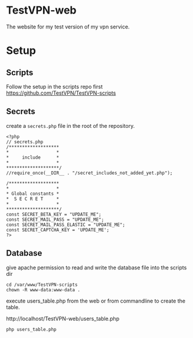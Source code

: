 # TestVPN-web
The website for my test version of my vpn service.

# Setup

## Scripts

Follow the setup in the scripts repo first https://github.com/TestVPN/TestVPN-scripts

## Secrets

create a ``secrets.php`` file in the root of the repository.

```
<?php
// secrets.php
/*******************
*                  *
*     include      *
*                  *
********************/
//require_once(__DIR__ . "/secret_includes_not_added_yet.php");

/*******************
*                  *
* Global constants *
*  S E C R E T     *
*                  *
********************/
const SECRET_BETA_KEY = "UPDATE_ME";
const SECRET_MAIL_PASS = "UPDATE_ME";
const SECRET_MAIL_PASS_ELASTIC = "UPDATE_ME";
const SECRET_CAPTCHA_KEY = 'UPDATE_ME';
?>
```

## Database

give apache permission to read and write the database file into the scripts dir

```
cd /var/www/TestVPN-scripts
chown -R www-data:www-data .
```

execute users_table.php from the web or from commandline to create the table.

http://localhost/TestVPN-web/users_table.php

```
php users_table.php
```

